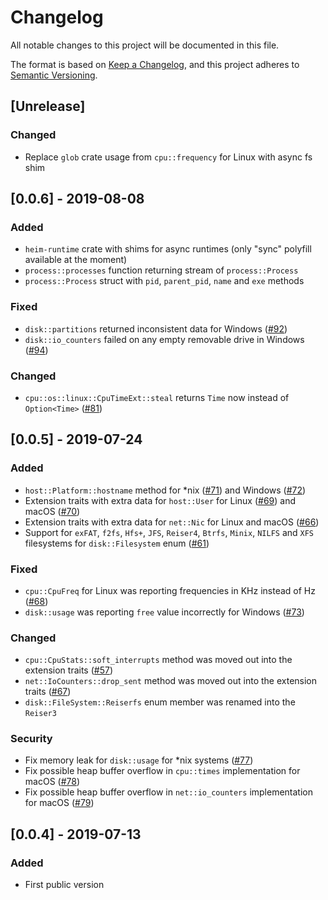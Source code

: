 # Changelog
All notable changes to this project will be documented in this file.

The format is based on [Keep a Changelog](https://keepachangelog.com/en/1.0.0/),
and this project adheres to [Semantic Versioning](https://semver.org/spec/v2.0.0.html).

## [Unrelease]

### Changed

- Replace `glob` crate usage from `cpu::frequency` for Linux with async fs shim

## [0.0.6] - 2019-08-08

### Added

- `heim-runtime` crate with shims for async runtimes (only "sync" polyfill available at the moment)
- `process::processes` function returning stream of `process::Process`
- `process::Process` struct with `pid`, `parent_pid`, `name` and `exe` methods

### Fixed

- `disk::partitions` returned inconsistent data for Windows ([#92](https://github.com/heim-rs/heim/issues/92))
- `disk::io_counters` failed on any empty removable drive in Windows ([#94](https://github.com/heim-rs/heim/issues/94))

### Changed

- `cpu::os::linux::CpuTimeExt::steal` returns `Time` now instead of `Option<Time>` ([#81](https://github.com/heim-rs/heim/issues/81))

## [0.0.5] - 2019-07-24

### Added

- `host::Platform::hostname` method for *nix ([#71](https://github.com/heim-rs/heim/issues/71)) and Windows ([#72](https://github.com/heim-rs/heim/issues/72))
- Extension traits with extra data for `host::User` for Linux ([#69](https://github.com/heim-rs/heim/issues/69)) and macOS ([#70](https://github.com/heim-rs/heim/issues/70))
- Extension traits with extra data for `net::Nic` for Linux and macOS ([#66](https://github.com/heim-rs/heim/issues/66))
- Support for `exFAT`, `f2fs`, `Hfs+`, `JFS`, `Reiser4`, `Btrfs`, `Minix`, `NILFS` and `XFS` filesystems for `disk::Filesystem` enum ([#61](https://github.com/heim-rs/heim/issues/61))

### Fixed

- `cpu::CpuFreq` for Linux was reporting frequencies in KHz instead of Hz ([#68](https://github.com/heim-rs/heim/issues/68))
- `disk::usage` was reporting `free` value incorrectly for Windows ([#73](https://github.com/heim-rs/heim/issues/73))

### Changed

- `cpu::CpuStats::soft_interrupts` method was moved out into the extension traits ([#57](https://github.com/heim-rs/heim/issues/57))
- `net::IoCounters::drop_sent` method was moved out into the extension traits ([#67](https://github.com/heim-rs/heim/issues/67))
- `disk::FileSystem::Reiserfs` enum member was renamed into the `Reiser3`

### Security

- Fix memory leak for `disk::usage` for *nix systems ([#77](https://github.com/heim-rs/heim/issues/77))
- Fix possible heap buffer overflow in `cpu::times` implementation for macOS ([#78](https://github.com/heim-rs/heim/issues/78))
- Fix possible heap buffer overflow in `net::io_counters` implementation for macOS ([#79](https://github.com/heim-rs/heim/issues/79))

## [0.0.4] - 2019-07-13

### Added

- First public version
